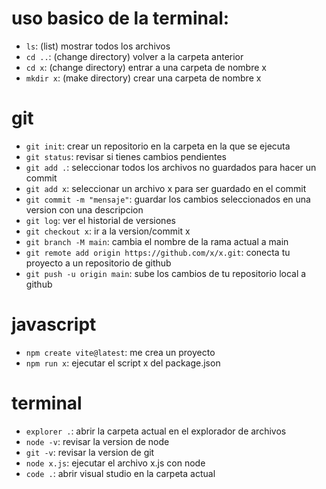 # uso basico de la terminal:
- `ls`: (list) mostrar todos los archivos
- `cd ..`: (change directory) volver a la carpeta anterior
- `cd x`: (change directory) entrar a una carpeta de nombre x
- `mkdir x`: (make directory) crear una carpeta de nombre x

# git
- `git init`: crear un repositorio en la carpeta en la que se ejecuta
- `git status`: revisar si tienes cambios pendientes
- `git add .`: seleccionar todos los archivos no guardados para hacer un commit
- `git add x`: seleccionar un archivo x para ser guardado en el commit
- `git commit -m "mensaje"`: guardar los cambios seleccionados en una version con una descripcion
- `git log`: ver el historial de versiones
- `git checkout x`: ir a la version/commit x
- `git branch -M main`: cambia el nombre de la rama actual a main
- `git remote add origin https://github.com/x/x.git`: conecta tu proyecto a un repositorio de github
- `git push -u origin main`: sube los cambios de tu repositorio local a github

# javascript
- `npm create vite@latest`: me crea un proyecto
- `npm run x`: ejecutar el script x del package.json


# terminal
- `explorer .`: abrir la carpeta actual en el explorador de archivos
- `node -v`: revisar la version de node
- `git -v`: revisar la version de git
- `node x.js`: ejecutar el archivo x.js con node
- `code .`: abrir visual studio en la carpeta actual

